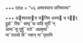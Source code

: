 +++
title = "०६ अश्वस्यात्र जनिमास्य"

+++
अ᳓श्वस्या᳓त्र ज᳓निम अस्य᳓ च स्व᳡र्  
द्रुहो᳓ रिषः᳓ सम्पृ᳓चः पाहि सूरी᳓न्  
आमा᳓सु पूर्षु᳓ परो᳓ अप्रमृष्यं᳓  
ना᳓रातयो वि᳓ नशन् ना᳓नृतानि